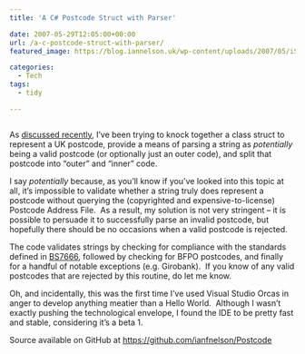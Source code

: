 ```yaml
---
title: 'A C# Postcode Struct with Parser'

date: 2007-05-29T12:05:00+00:00
url: /a-c-postcode-struct-with-parser/
featured_image: https://blog.iannelson.uk/wp-content/uploads/2007/05/iStock_000003192621XSmall-1.jpg

categories:
  - Tech
tags:
  - tidy

---
```

<figure class="kg-card kg-image-card"><img decoding="async" src="https://blog.iannelson.uk/wp-content/uploads/2023/08/iStock_000003192621XSmall.jpg" class="kg-image" alt loading="lazy" /></figure> 

As [discussed recently][1], I&#8217;ve been trying to knock together a class struct to represent a UK postcode, provide a means of parsing a string as _potentially_ being a valid postcode (or optionally just an outer code), and split that postcode into &#8220;outer&#8221; and &#8220;inner&#8221; code.

I say _potentially_ because, as you&#8217;ll know if you&#8217;ve looked into this topic at all, it&#8217;s impossible to validate whether a string truly does represent a postcode without querying the (copyrighted and expensive-to-license) Postcode Address File.  As a result, my solution is not very stringent &#8211; it is possible to persuade it to successfully parse an invalid postcode, but hopefully there should be no occasions when a valid postcode is rejected.

The code validates strings by checking for compliance with the standards defined in [BS7666][2], followed by checking for BFPO postcodes, and finally for a handful of notable exceptions (e.g. Girobank).  If you know of any valid postcodes that are rejected by this routine, do let me know.

Oh, and incidentally, this was the first time I&#8217;ve used Visual Studio Orcas in anger to develop anything meatier than a Hello World.  Although I wasn&#8217;t exactly pushing the technological envelope, I found the IDE to be pretty fast and stable, considering it&#8217;s a beta 1.

Source available on GitHub at <https://github.com/ianfnelson/Postcode>

 [1]: https://blog.iannelson.uk/postcode-validation/
 [2]: http://www.govtalk.gov.uk/gdsc/html/frames/PostCode.htm